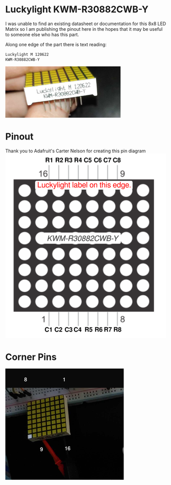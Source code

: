 # Luckylight KWM-R30882CWB-Y

I was unable to find an existing datasheet or documentation for this 8x8 LED Matrix so I am publishing the pinout here in the hopes that it may be useful to someone else who has this part. 

Along one edge of the part there is text reading:
```
Luckylight M 120622
KWM-R30882CWB-Y 
```
![Part Photograph](photo.png)

# Pinout

Thank you to Adafruit's Carter Nelson for creating this pin diagram
![Pin Diagram](Luckylight_KMW-R30882CWB-Y.png)

# Corner Pins

![Corner Pins Photograph](photo_corner_pins.png)